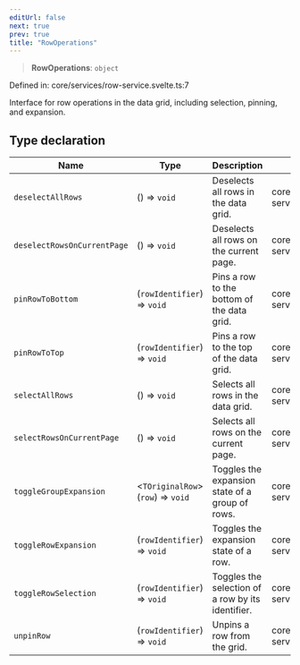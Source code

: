 ```yaml
---
editUrl: false
next: true
prev: true
title: "RowOperations"
---
```


> **RowOperations**: `object`

Defined in: core/services/row-service.svelte.ts:7

Interface for row operations in the data grid, including selection, pinning, and expansion.

## Type declaration

| Name | Type | Description | Defined in |
| ------ | ------ | ------ | ------ |
| <a id="deselectallrows"></a> `deselectAllRows` | () => `void` | Deselects all rows in the data grid. | core/services/row-service.svelte.ts:27 |
| <a id="deselectrowsoncurrentpage"></a> `deselectRowsOnCurrentPage` | () => `void` | Deselects all rows on the current page. | core/services/row-service.svelte.ts:17 |
| <a id="pinrowtobottom"></a> `pinRowToBottom` | (`rowIdentifier`) => `void` | Pins a row to the bottom of the data grid. | core/services/row-service.svelte.ts:49 |
| <a id="pinrowtotop"></a> `pinRowToTop` | (`rowIdentifier`) => `void` | Pins a row to the top of the data grid. | core/services/row-service.svelte.ts:42 |
| <a id="selectallrows"></a> `selectAllRows` | () => `void` | Selects all rows in the data grid. | core/services/row-service.svelte.ts:22 |
| <a id="selectrowsoncurrentpage"></a> `selectRowsOnCurrentPage` | () => `void` | Selects all rows on the current page. | core/services/row-service.svelte.ts:12 |
| <a id="togglegroupexpansion"></a> `toggleGroupExpansion` | \<`TOriginalRow`\>(`row`) => `void` | Toggles the expansion state of a group of rows. | core/services/row-service.svelte.ts:70 |
| <a id="togglerowexpansion"></a> `toggleRowExpansion` | (`rowIdentifier`) => `void` | Toggles the expansion state of a row. | core/services/row-service.svelte.ts:63 |
| <a id="togglerowselection"></a> `toggleRowSelection` | (`rowIdentifier`) => `void` | Toggles the selection of a row by its identifier. | core/services/row-service.svelte.ts:34 |
| <a id="unpinrow"></a> `unpinRow` | (`rowIdentifier`) => `void` | Unpins a row from the grid. | core/services/row-service.svelte.ts:56 |
